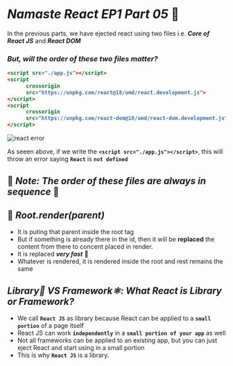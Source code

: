 # _Namaste React EP1 Part 05_ 🚀

In the previous parts, we have ejected react using two files i.e. <b><i>Core of React JS</b></i> and <b><i>React DOM</b></i>

### _But, will the order of these two files matter?_
<b>


```html
<script src="./app.js"></script>
<script
      crossorigin
      src="https://unpkg.com/react@18/umd/react.development.js">
</script>
<script
      crossorigin
      src="https://unpkg.com/react-dom@18/umd/react-dom.development.js">
</script>
```
</b>


![react error](https://github.com/anupam-kumar-krishnan/Namaste-React/assets/69143883/40cdd062-4251-4be1-8ab3-fe062a10fc24)

As seeen above, if we write the <b>`<script src="./app.js"></script>`</b>, this will throw an error saying <b>`React`</b> is <b>`not defined`</b>



## 🌟 **_Note: The order of these files are always in sequence_** 🌟

## 🚀 _Root.render(parent)_
- It is puting that parent inside the root tag
- But if something is already there in the id, then it will be **replaced** the content from there to concent placed in render.
- It is replaced **_very fast_** 🚀
- Whatever is rendered, it is rendered inside the root and rest remains the same

## _Library📘 VS Framework⚛️: What React is Library or Framework?_
- We call <b>`React JS`</b> as library because React can be applied to a <b>`small portion`</b> of a page itself 
- React JS can work <b>`independently`</b> in a <b>`small portion of your app`</b> as well
- Not all frameworks can be applied to an existing app, but you can just eject React and start using in a small portion 
- This is why <b>`React JS`</b> is a library.










 

